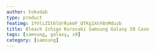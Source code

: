 ```yaml
---
author: tokodab
type: product
featimg: 1YVliZIt6lUrRukmF_QTKg1XnY8nMduzb
title: Bleach Ichigo Kurosaki Samsung Galaxy S9 Case
tags: [samsung, galaxy, s9]
category: [samsung]
---
```

